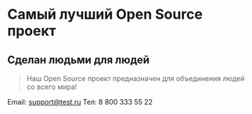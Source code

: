 # Самый лучший Open Source проект

## Сделан людьми для людей

> Наш Open Source проект предназначен для объединения людей со всего мира!

Email: support@test.ru
Тел: 8 800 333 55 22
